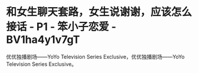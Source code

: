 # 和女生聊天套路，女生说谢谢，应该怎么接话 - P1 - 笨小子恋爱 - BV1ha4y1v7gT

优优独播剧场——YoYo Television Series Exclusive，优优独播剧场——YoYo Television Series Exclusive。

